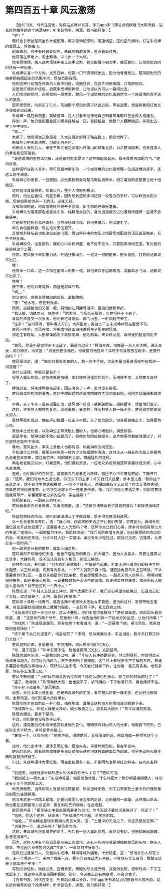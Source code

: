 # 第四百五十章 风云激荡
        【告知书友，时代在变化，免费站点难以长存，手机app多书源站点切换看书大势所趋，站长给你推荐的这个换源APP，听书音色多、换源、找书都好使！】
       “砰！”
       暗红色长矛被楚风当作大棍使用，再次轮动起来时，高速横空，压的空气爆炸，打在朱成坤的后颈上，将他抽飞。
       剧痛难忍，脖子有轻微骨裂声，朱成坤眼前发黑，差点昏厥过去。
       他摔落在草地上，泥土翻涌，冲击出一个大坑。
       他毛骨悚然，落入这片场域中毫无还手之力，甚至都看不到对手，被压着打，让他惊怒的同时还有一种恐惧。
       朱成坤认准一个方向，发足狂奔，想要一口气直接闯出去，因为他曾看到过，楚风掷出的四根黄铜桩围起来的范围不大，场域范围有限。
       他的这种行动落在外面的人眼中则是，绕圈狂奔，在这片地带画圆，非常的规则。
       这是鬼打墙的升级版，遮蔽朱成坤的神觉，让他误以为可以一路闯出去。
       人们吃惊的同时，还感觉到一股寒意，楚风一个枷锁境的进化者居然令一个逍遥境的高手这么的狼狈。
       楚风慢悠悠，向前走了几步，来到那个规则的圆形轨迹近前，等在这里，然后拎着暗红色长矛慢慢轮动起来。
       朱成坤一路狂奔而至，突破音障，在人们看来他像是自己朝着那条暗红色金属大棍撞去。
       砰的一声，他的面部跟金属长棍亲接触在一起，直接扭曲，他整个人翻腾而起，摔落出去，在半空中惨叫。
       “啊……”
       太疼了，他觉得自己像是被一头太古魔驴的蹄子踹在脸上，都快烂掉了。
       朱成坤心中杀意沸腾，但却无可奈何。
       他是阴九雀的后人，奉圣子朱武雀之命走出终南山的那条星路，为杀楚风而来，结果连那人的寒毛都没有碰到。
       “是逍遥境的生物太抗揍，还是他的脸太厚实？这样都能爬起来，看来我得再加把力气。”楚风自语。
       这种话听在别人耳中，那可真是神情复杂，一个枷锁境的进化者修理一位逍遥境的高手，还这么的不满意。
       朱成坤心中发誓，一旦脱困，必然要找机会将楚风撕裂成两半，刚才遭受的苦楚要让他十倍偿还。
       这时他浑身冒黑雾，伴着火光，整个人愤怒到极点。
       同时，他也在害怕，有些恐惧，因为想到楚风手中还有一枚雪白的手环，可以释放太阳火精，现在如果给他来一下的话，必死无疑。
       没有场域的话，他自信能轻易避开金刚琢，出手前他已做好准备。
       朱成坤认为蓬莱那名老者被击杀，纯粹是自找的，身为逍遥境的进化者稍微谨慎一些就不会被袭中。
       可是现在轮到他自己面对，当神秘场域浮现，将他笼罩后，他彻底毛了。
       早先自信能躲避，现在绝对无法避开。
       其他域外降临者也都注意到这问题，雪白手环中的太阳火精跟场域配合的话简直是绝杀，有些不好化解。
       朱成坤咬牙，准备服软，哪怕心中杀机炽盛，也不得不低头，只要脱离场域范围，有的是机会毙掉这个土著。
       然而，楚风接下来加重力道，开始狂暴出手，一棍又一棍的砸来，劈头盖脸，打的他话都说不出口。
       噗！
       他喷出一口血，这一次抽在他面上的那一棍，将他满口牙齿都震落，混着血水飞出，话都说不出来了。
       喀嚓！
       接下来，他的右臂骨折，而且是裂成三截。
       “啊……”
       他又惨叫，左膝盖骨被敲的四裂，直接跪倒。
       “停！”他大吼，憋屈到极点。
       然而，迎接给他的又是一棍，将他的左肩胛骨砸碎，最后四肢都骨折。
       “我认输，切磋而已，快住手！”他大叫，当场低头服软，实在坚持不下去了。
       骨裂的声音又一次发出，他的脊柱骨断裂，横飞出去，一时间起不来了。
       “住手！”这时李青、黎琳等人开口，大声阻止，再这么下去朱成坤非死在里面不可。
       楚风一挥手，大风呼啸，将朱成坤送出四根黄铜柱子所在的场域。
       那名生有鳄尾、人形躯体的高手直接发难，他名鳄海，来自鳄龙星，跟阴雀的祖星相距不远。
       “楚风，你是不是觉得天下无敌了，霸道的过分！”鳄海责难，他像是一头人形大鳄，满头青发，阔口獠牙，冷笑道：“只是搭把手而已，你就要取他性命？浑然不将我等放在眼中，是要开战吗？！”
       楚风很淡定，道：“面对对我有杀意的人，我一向不手软，你是不是也要进场域中给我讲一讲道理？”
       讲什么道理，拳脚还是长矛？
       很多人露出惊容，这位还真是强硬，面对域外逍遥境的高手，压根就不怵，太随意与自然了。
       鳄海过去，将朱成坤搀扶起来，回头冷笑了一声，暂时没有接招。
       楚风很自然的向前看去，若非不想跟这群逍遥境的域外生灵彻底翻脸，他刚才就屠掉朱成坤了。
       毕竟，圣子李青一直在说要止戈，楚风也不想当下就撕破脸皮，投桃报李，想给他们面子。
       这时，许多熟人都神色复杂，深感震撼，姜洛神、齐宏林等人都一阵无言，楚风刚才的表现太惊人。
       虽然早就听说过，他在庐山敢跟一位圣子叫板，灭了他的部众，但亲眼目睹之下，觉得更为心惊。
       其他本土进化者，以及琳公主等元磁仙窟的人，也都心潮起伏，满是惊容。
       就是李青、黎琳也都不敢小觑楚风了，将他的危险级数提升，这片地带的都被清理过了，对方居然还能布下场域。
       蓦地，楚风抬头，事实上其他人也都有感，朝着海岸方向望去。
       不知道什么时候，蓬莱岛屿陈家一脉的少主陈盛跑到海边，这时正从一艘五色大船上带着两名老者狂奔而来，穿过紫竹林，眨眼就到近前，带起猛烈的狂风。
       两名老者面沉似水，盯着楚风，他们得到消息，一位老兄弟居然被楚风偷袭烧成灰烬，心中杀意沸腾。
       但是，他们很好的克制住，身穿紫衣的老者名为陈璞，强压下心中杀意与怒焰，平静开口道：“楚风，我们同为本土进化者，你怎么下的去手？今天我们来这里，原本是先看一看你这个天选之子，想不到你生性这般暴戾，一言不合就杀人，这跟凶魔有什么区别？你太让我等失望，原本还想接你进蓬莱，让你接受地球上的一些重要传承。唉，我们视你为天选之子，你却恣意践踏我等尊严，杀害我那老兄弟的性命，实在痛哉！”
       他扼腕长叹，一副痛苦的样子。
       楚风看着紫衣老者陈璞，又看向陈盛，道：“这是你请来跟我讲道理的救兵？直接进场域讲吧。”
       陈盛脸色阵青阵白，他听到讲道理三个字就过敏，恨不得生吞活剥楚风。
       另一名老者陈丰开口，道：“痛心啊，你这样的天选之子让我们失望，恣意妄为，跟域外的诸位道友开战也就罢了，还要跟本土人为敌吗？唉，楚风你太让我们心痛，原本对你抱有那么大的希望。”他摇头，一副惋惜的样子，最后轻叹道：“我们虽然痛惜与失望，但还是想给你改过的机会，毕竟你还年轻，允许年轻人犯一次错误，谁没有年少轻狂过。跟我们走吧，去蓬莱，认真反省一段时间。”
       他一副慈苦长者的模样，露出心痛之色。
       楚风虽然不想跟他们多语，但也不容他颠倒黑白，扣大帽子。因为人会盲从，真要让蓬莱以此说事，大肆传扬，说不定还真会有人相信，彻底无解他。
       他神色冷淡，开口道：“对外你们是软脚虾，不敢硬气起来。对本土进化者你们却有天生的优越感，以正统自居，视我等为仆从。一个下人就敢只身上路，驱赶独角兽马车去召唤我，不从便要受你们打压。一直以来都是你们想杀我，现在却惺惺作态，一副悲天悯人的样子。明明对我恨得要死，却还要痛心疾首，一副要挽救我于水火中的姿态。以正统自居的蓬莱，难道所有人都这么虚伪吗？我宁愿见到一个真小人！”
       陈璞叹道：“年轻人总是这么冲动，脾气太暴烈不好，我们真心希望你能悔过，知道自己犯了大错，改过就是了，走吧，跟我们去蓬莱。”
       楚风面上浮现一缕青气，感觉这两个老家伙太无耻与不要脸，虚伪的过分，妄想带他去蓬莱，肯定是要想挖掘他身上藏着的秘密，一旦压榨干净，死无葬身之地。
       “无耻到你们这一步也少见，这么不要脸，你们不觉得羞臊吗？”楚风面奚落，然后回头看向陈盛，道：“这是你的两个爷爷，还是老仆啊，你去给他们调一下这地方的监控，让他们闭嘴！”
       “你找死！”陈盛恨透楚风，转身向两个老者请求，道：“一定要拿下他，审讯完后，我亲自帮他挫骨扬灰！”
       “终于撕下自己的遮羞布，恼羞成怒了？来吧，想杀我就动手，实话相告，我今天打算灭你们全部！”
       楚风说到后面，言语霸道，不加掩饰，说出要杀他们的决心。
       “你，竖子狂妄！”陈丰忍受不住，脸色变得阴沉无比，点指楚风。
       陈璞也面色冷漠，一副教训的口吻，道：“年轻人有冲劲是好事，但过刚易折，你觉得自己场域造诣超凡，就可以为所欲为，天下无敌吗？要知道，这个世上有很多你不了解的东西，有诸多需要你敬畏的事物与人。既然你执迷不悟，今天老朽就拿下你，让你看一看天有多高，地有多厚，你有多么浅薄无知。”
       楚风平静问道：“小时候你娘没告诉过你吗？你这么虚伪到恶心，她生你的时候都吐了！”
       “竖子，敢辱我！”陈璞勃然大怒，他也受不了，杀气腾的一下子弥漫开来，再也掩饰不住。
       “终于扒下遮羞布。”楚风嘲讽。
       周围，无论上本土进化者，还是来自域外的生灵，看向楚风时都一阵无言，但此时也都悚然，全都倒退，他们知道大战将爆发。
       陈璞与陈丰各自祭出一杆小旗，插在地面，直接让这片地方的场域波动寂静下来。
       “场域算什么，年轻人就是太冲动，缺少敬畏之心，容易栽大跟头！”陈丰淡漠的笑道。
       陈璞也跟进，要拿下楚风。
       不过，他们倒也没有急于出手。
       这时，遭受重创的朱成坤感受到此地的变化，眼睛顿时射出惊人的光束，他服食下药剂，已经恢复大半精力，并将断骨对接上。
       “算我一个，让我杀他！”他寒声道，恨透楚风，没有场域的话，他自信能一把捏死这个土著。
       这时，他化出本体，通体呈黑红色，很像朱雀，带着熊熊烈焰，悬在半空中。
       楚风盯着他，越看越感觉像是多日以前那头悬在地球外面的血红色凶禽，他早先动用火眼金睛时就有所怀疑了。
       不过，朱成坤通体为黑红色，阴雀血统更多一些，不像阴九雀那样红的鲜艳，在向朱雀转化。
       “前些天，地球外那头体形肥大的凶禽跟你什么关系？”楚风问道。
       “我的祖上——阴九雀！”朱成坤答道，但是面色难看，什么叫肥大？那分明是磅礴慑人，体形足有小半个地球那么大。
       他充满傲意，当年的阴九雀征伐这颗星球，斩杀逆种无数，到了后来那些土著中的妇孺孩童见到阴九雀就颤栗。
       他与朱武雀一同踏上星路，正是沿着阴九雀当年的足迹，走的是同一条路，从终南山杀出，他也要在这颗星球上杀逆种，要复制祖先的辉煌，在此崛起。
       楚风寒声道：“星空骑士中最血腥残暴者的后代，你今天就不要想活着离开了，死定了！”
       “哈哈，你这个逆种，纳命来！”朱成坤杀气冲起，冷笑声刺耳。
       “哈哈……”来自鳄龙星球的鳄海也闻言大笑，道：“土著中的天选之子，你还真是张狂啊。”
       “也算你一个，滚过来吧！”楚风看向他。
       这时，来自域外逍遥境界的高手，先后有一些人露出杀机，虽然没有动，但是却眯起眼睛，弥漫凛冽寒气。
       因为，这些人中有个别就是星空骑士的后代，还有一些纯粹就是想摘掉楚风的头颅，换圣人铜章，不过因为早先暂时达成“共识”，一直隐忍不好出手。
       楚风扫过蓬莱的人，又看向朱成坤、鳄海等域外强者，十分镇定，道：“想出手的人尽管上前，来一个我杀一个，来两个我杀一双，我不介意在此大开杀戒，不管他有什么身份，敢踏足过来全部血洗个干净！”
       深刻的领悟到，物极必反，否极泰来，黑暗的尽头是光明，我突然发现，更新时间一下子正常起来了，就这样从黑暗轮回中超脱。别打，今天晚上还有两章呢，不会少章节。
       【告知书友，时代在变化，免费站点难以长存，手机app多书源站点切换看书大势所趋，站长给你推荐的这个换源APP，听书音色多、换源、找书都好使！】